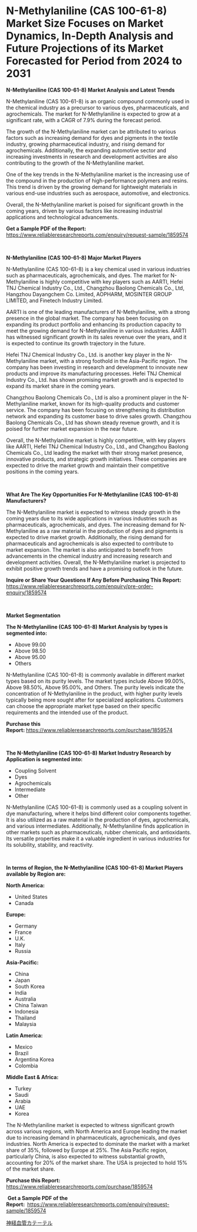 <p><h1>N-Methylaniline (CAS 100-61-8) Market Size Focuses on Market Dynamics, In-Depth Analysis and Future Projections of its Market Forecasted for Period from 2024 to 2031</h1></p><p><strong>N-Methylaniline (CAS 100-61-8) Market Analysis and Latest Trends</strong></p>
<p><p>N-Methylaniline (CAS 100-61-8) is an organic compound commonly used in the chemical industry as a precursor to various dyes, pharmaceuticals, and agrochemicals. The market for N-Methylaniline is expected to grow at a significant rate, with a CAGR of 7.9% during the forecast period.</p><p>The growth of the N-Methylaniline market can be attributed to various factors such as increasing demand for dyes and pigments in the textile industry, growing pharmaceutical industry, and rising demand for agrochemicals. Additionally, the expanding automotive sector and increasing investments in research and development activities are also contributing to the growth of the N-Methylaniline market.</p><p>One of the key trends in the N-Methylaniline market is the increasing use of the compound in the production of high-performance polymers and resins. This trend is driven by the growing demand for lightweight materials in various end-use industries such as aerospace, automotive, and electronics.</p><p>Overall, the N-Methylaniline market is poised for significant growth in the coming years, driven by various factors like increasing industrial applications and technological advancements.</p></p>
<p><strong>Get a Sample PDF of the Report:&nbsp;</strong> <a href="https://www.reliableresearchreports.com/enquiry/request-sample/1859574">https://www.reliableresearchreports.com/enquiry/request-sample/1859574</a></p>
<p>&nbsp;</p>
<p><strong>N-Methylaniline (CAS 100-61-8) Major Market Players</strong></p>
<p><p>N-Methylaniline (CAS 100-61-8) is a key chemical used in various industries such as pharmaceuticals, agrochemicals, and dyes. The market for N-Methylaniline is highly competitive with key players such as AARTI, Hefei TNJ Chemical Industry Co., Ltd., Changzhou Baolong Chemicals Co., Ltd, Hangzhou Dayangchem Co. Limited, AOPHARM, MOSINTER GROUP LIMITED, and Finetech Industry Limited.</p><p>AARTI is one of the leading manufacturers of N-Methylaniline, with a strong presence in the global market. The company has been focusing on expanding its product portfolio and enhancing its production capacity to meet the growing demand for N-Methylaniline in various industries. AARTI has witnessed significant growth in its sales revenue over the years, and it is expected to continue its growth trajectory in the future.</p><p>Hefei TNJ Chemical Industry Co., Ltd. is another key player in the N-Methylaniline market, with a strong foothold in the Asia-Pacific region. The company has been investing in research and development to innovate new products and improve its manufacturing processes. Hefei TNJ Chemical Industry Co., Ltd. has shown promising market growth and is expected to expand its market share in the coming years.</p><p>Changzhou Baolong Chemicals Co., Ltd is also a prominent player in the N-Methylaniline market, known for its high-quality products and customer service. The company has been focusing on strengthening its distribution network and expanding its customer base to drive sales growth. Changzhou Baolong Chemicals Co., Ltd has shown steady revenue growth, and it is poised for further market expansion in the near future.</p><p>Overall, the N-Methylaniline market is highly competitive, with key players like AARTI, Hefei TNJ Chemical Industry Co., Ltd., and Changzhou Baolong Chemicals Co., Ltd leading the market with their strong market presence, innovative products, and strategic growth initiatives. These companies are expected to drive the market growth and maintain their competitive positions in the coming years.</p></p>
<p>&nbsp;</p>
<p><strong>What Are The Key Opportunities For N-Methylaniline (CAS 100-61-8) Manufacturers?</strong></p>
<p><p>The N-Methylaniline market is expected to witness steady growth in the coming years due to its wide applications in various industries such as pharmaceuticals, agrochemicals, and dyes. The increasing demand for N-Methylaniline as a raw material in the production of dyes and pigments is expected to drive market growth. Additionally, the rising demand for pharmaceuticals and agrochemicals is also expected to contribute to market expansion. The market is also anticipated to benefit from advancements in the chemical industry and increasing research and development activities. Overall, the N-Methylaniline market is projected to exhibit positive growth trends and have a promising outlook in the future.</p></p>
<p><strong>Inquire or Share Your Questions If Any Before Purchasing This Report:</strong> <a href="https://www.reliableresearchreports.com/enquiry/pre-order-enquiry/1859574">https://www.reliableresearchreports.com/enquiry/pre-order-enquiry/1859574</a></p>
<p>&nbsp;</p>
<p><strong>Market Segmentation</strong></p>
<p><strong>The N-Methylaniline (CAS 100-61-8) Market Analysis by types is segmented into:</strong></p>
<p><ul><li>Above 99.00</li><li>Above 98.50</li><li>Above 95.00</li><li>Others</li></ul></p>
<p><p>N-Methylaniline (CAS 100-61-8) is commonly available in different market types based on its purity levels. The market types include Above 99.00%, Above 98.50%, Above 95.00%, and Others. The purity levels indicate the concentration of N-Methylaniline in the product, with higher purity levels typically being more sought after for specialized applications. Customers can choose the appropriate market type based on their specific requirements and the intended use of the product.</p></p>
<p><strong>Purchase this Report:&nbsp;</strong><a href="https://www.reliableresearchreports.com/purchase/1859574">https://www.reliableresearchreports.com/purchase/1859574</a></p>
<p>&nbsp;</p>
<p><strong>The N-Methylaniline (CAS 100-61-8) Market Industry Research by Application is segmented into:</strong></p>
<p><ul><li>Coupling Solvent</li><li>Dyes</li><li>Agrochemicals</li><li>Intermediate</li><li>Other</li></ul></p>
<p><p>N-Methylaniline (CAS 100-61-8) is commonly used as a coupling solvent in dye manufacturing, where it helps bind different color components together. It is also utilized as a raw material in the production of dyes, agrochemicals, and various intermediates. Additionally, N-Methylaniline finds application in other markets such as pharmaceuticals, rubber chemicals, and antioxidants. Its versatile properties make it a valuable ingredient in various industries for its solubility, stability, and reactivity.</p></p>
<p>&nbsp;</p>
<p><strong>In terms of Region, the N-Methylaniline (CAS 100-61-8) Market Players available by Region are:</strong></p>
<p>
    <p> <strong> North America: </strong>
        <ul>
            <li>United States</li>
            <li>Canada</li>
        </ul>
        </p> 
    <p> <strong> Europe: </strong>
        <ul>
            <li>Germany</li>
            <li>France</li>
            <li>U.K.</li>
            <li>Italy</li>
            <li>Russia</li>
        </ul>
        </p> 
    <p> <strong> Asia-Pacific: </strong>
        <ul>
            <li>China</li>
            <li>Japan</li>
            <li>South Korea</li>
            <li>India</li>
            <li>Australia</li>
            <li>China Taiwan</li>
            <li>Indonesia</li>
            <li>Thailand</li>
            <li>Malaysia</li>
        </ul>
        </p> 
    <p> <strong> Latin America: </strong>
        <ul>
            <li>Mexico</li>
            <li>Brazil</li>
            <li>Argentina Korea</li>
            <li>Colombia</li>
        </ul>
        </p> 
    <p> <strong> Middle East & Africa: </strong>
        <ul>
            <li>Turkey</li>
            <li>Saudi</li>
            <li>Arabia</li>
            <li>UAE</li>
            <li>Korea</li>
        </ul>
    </p>
    </p>
<p><p>The N-Methylaniline market is expected to witness significant growth across various regions, with North America and Europe leading the market due to increasing demand in pharmaceuticals, agrochemicals, and dyes industries. North America is expected to dominate the market with a market share of 35%, followed by Europe at 25%. The Asia Pacific region, particularly China, is also expected to witness substantial growth, accounting for 20% of the market share. The USA is projected to hold 15% of the market share.</p></p>
<p><strong>Purchase this Report: </strong><a href="https://www.reliableresearchreports.com/purchase/1859574">https://www.reliableresearchreports.com/purchase/1859574</a></p>
<p>&nbsp;<strong>Get a Sample PDF of the Report:&nbsp;&nbsp;</strong><a href="https://www.reliableresearchreports.com/enquiry/request-sample/1859574">https://www.reliableresearchreports.com/enquiry/request-sample/1859574</a></p>
<p><strong></strong></p>
<p><p><a href="https://github.com/oqoeusbvpadwjs08/Market-Research-Report-List-1/blob/main/56723931576.md">神経血管カテーテル</a></p></p>